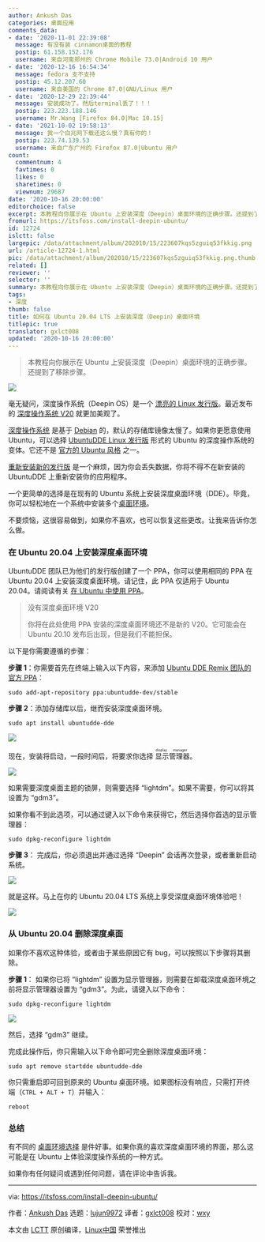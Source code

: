 ```yaml
---
author: Ankush Das
categories: 桌面应用
comments_data:
- date: '2020-11-01 22:39:08'
  message: 有没有装 cinnamon桌面的教程
  postip: 61.158.152.176
  username: 来自河南郑州的 Chrome Mobile 73.0|Android 10 用户
- date: '2020-12-16 16:54:34'
  message: fedora 支不支持
  postip: 45.12.207.60
  username: 来自美国的 Chrome 87.0|GNU/Linux 用户
- date: '2020-12-29 22:39:44'
  message: 安装成功了。然后terminal丢了！！！
  postip: 223.223.188.146
  username: Mr.Wang [Firefox 84.0|Mac 10.15]
- date: '2021-10-02 19:58:13'
  message: 我一个白兆网下载还这么慢？真有你的！
  postip: 223.74.139.53
  username: 来自广东广州的 Firefox 87.0|Ubuntu 用户
count:
  commentnum: 4
  favtimes: 0
  likes: 0
  sharetimes: 0
  viewnum: 29687
date: '2020-10-16 20:00:00'
editorchoice: false
excerpt: 本教程向你展示在 Ubuntu 上安装深度（Deepin）桌面环境的正确步骤。还提到了移除步骤。
fromurl: https://itsfoss.com/install-deepin-ubuntu/
id: 12724
islctt: false
largepic: /data/attachment/album/202010/15/223607kqs5zguiq53fkkig.png
url: /article-12724-1.html
pic: /data/attachment/album/202010/15/223607kqs5zguiq53fkkig.png.thumb.jpg
related: []
reviewer: ''
selector: ''
summary: 本教程向你展示在 Ubuntu 上安装深度（Deepin）桌面环境的正确步骤。还提到了移除步骤。
tags:
- 深度
thumb: false
title: 如何在 Ubuntu 20.04 LTS 上安装深度（Deepin）桌面环境
titlepic: true
translator: gxlct008
updated: '2020-10-16 20:00:00'
---
```



> 
> 本教程向你展示在 Ubuntu 上安装深度（Deepin）桌面环境的正确步骤。还提到了移除步骤。
> 
> 
> 


![](/data/attachment/album/202010/15/223607kqs5zguiq53fkkig.png)


毫无疑问，深度操作系统（Deepin OS）是一个 [漂亮的 Linux 发行版](https://itsfoss.com/beautiful-linux-distributions/)。最近发布的 [深度操作系统 V20](https://itsfoss.com/deepin-20-review/) 就更加美观了。


[深度操作系统](https://www.deepin.org/en/) 是基于 [Debian](https://www.debian.org/) 的，默认的存储库镜像太慢了。如果你更愿意使用 Ubuntu，可以选择 [UbuntuDDE Linux 发行版](https://itsfoss.com/ubuntudde/) 形式的 Ubuntu 的深度操作系统的变体。它还不是 [官方的 Ubuntu 风格](https://itsfoss.com/which-ubuntu-install/) 之一。


[重新安装新的发行版](https://itsfoss.com/reinstall-ubuntu/) 是一个麻烦，因为你会丢失数据，你将不得不在新安装的 UbuntuDDE 上重新安装你的应用程序。


一个更简单的选择是在现有的 Ubuntu 系统上安装深度桌面环境（DDE）。毕竟，你可以轻松地在一个系统中安装多个[桌面环境](https://itsfoss.com/what-is-desktop-environment/)。


不要烦恼，这很容易做到，如果你不喜欢，也可以恢复这些更改。让我来告诉你怎么做。


### 在 Ubuntu 20.04 上安装深度桌面环境


UbuntuDDE 团队已为他们的发行版创建了一个 PPA，你可以使用相同的 PPA 在 Ubuntu 20.04 上安装深度桌面环境。请记住，此 PPA 仅适用于 Ubuntu 20.04。请阅读有关 [在 Ubuntu 中使用 PPA](https://itsfoss.com/ppa-guide/)。



> 
> 没有深度桌面环境 V20
> 
> 
> 你将在此处使用 PPA 安装的深度桌面环境还不是新的 V20。它可能会在 Ubuntu 20.10 发布后出现，但是我们不能担保。
> 
> 
> 


以下是你需要遵循的步骤：


**步骤 1**：你需要首先在终端上输入以下内容，来添加 [Ubuntu DDE Remix 团队的官方 PPA](https://launchpad.net/~ubuntudde-dev/+archive/ubuntu/stable)：



```
sudo add-apt-repository ppa:ubuntudde-dev/stable

```

**步骤 2**：添加存储库以后，继而安装深度桌面环境。



```
sudo apt install ubuntudde-dde

```

![](/data/attachment/album/202010/15/223400skfft6hkztu68c87.png)


现在，安装将启动，一段时间后，将要求你选择<ruby> 显示管理器 <rt>  display manager </rt></ruby>。


![](/data/attachment/album/202010/15/223414d3ncndbzu3zb4cj8.jpg)


如果需要深度桌面主题的锁屏，则需要选择 “lightdm”。如果不需要，你可以将其设置为 “gdm3”。


如果你看不到此选项，可以通过键入以下命令来获得它，然后选择你首选的显示管理器：



```
sudo dpkg-reconfigure lightdm

```

**步骤 3**： 完成后，你必须退出并通过选择 “Deepin” 会话再次登录，或者重新启动系统。


![](/data/attachment/album/202010/15/223433w6tspf8i485ez6i7.jpg)


就是这样。马上在你的 Ubuntu 20.04 LTS 系统上享受深度桌面环境体验吧！


![](/data/attachment/album/202010/15/223449iykwyp6k561lx5bk.png)


### 从 Ubuntu 20.04 删除深度桌面


如果你不喜欢这种体验，或者由于某些原因它有 bug，可以按照以下步骤将其删除。


**步骤 1**： 如果你已将 “lightdm” 设置为显示管理器，则需要在卸载深度桌面环境之前将显示管理器设置为 “gdm3”。为此，请键入以下命令：



```
sudo dpkg-reconfigure lightdm

```

![](/data/attachment/album/202010/15/223414d3ncndbzu3zb4cj8.jpg)


然后，选择 “gdm3” 继续。


完成此操作后，你只需输入以下命令即可完全删除深度桌面环境：



```
sudo apt remove startdde ubuntudde-dde

```

你只需重启即可回到原来的 Ubuntu 桌面环境。如果图标没有响应，只需打开终端（`CTRL + ALT + T`）并输入：



```
reboot

```

### 总结


有不同的 [桌面环境选择](https://itsfoss.com/best-linux-desktop-environments/) 是件好事。如果你真的喜欢深度桌面环境的界面，那么这可能是在 Ubuntu 上体验深度操作系统的一种方式。


如果你有任何疑问或遇到任何问题，请在评论中告诉我。




---


via: <https://itsfoss.com/install-deepin-ubuntu/>


作者：[Ankush Das](https://itsfoss.com/author/ankush/) 选题：[lujun9972](https://github.com/lujun9972) 译者：[gxlct008](https://github.com/gxlct008) 校对：[wxy](https://github.com/wxy)


本文由 [LCTT](https://github.com/LCTT/TranslateProject) 原创编译，[Linux中国](https://linux.cn/) 荣誉推出